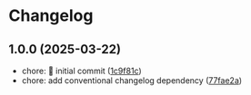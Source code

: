 # Changelog

## 1.0.0 (2025-03-22)

* chore: :tada: initial commit ([1c9f81c](https://github.com/ManuelGil/chrome-one-click-vsix/commit/1c9f81c))
* chore: add conventional changelog dependency ([77fae2a](https://github.com/ManuelGil/chrome-one-click-vsix/commit/77fae2a))
